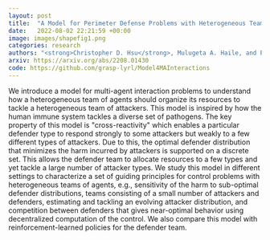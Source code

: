 ```yaml
---
layout: post
title:  "A Model for Perimeter Defense Problems with Heterogeneous Teams"
date:   2022-08-02 22:21:59 +00:00
image: images/shapefig1.png
categories: research
authors: "<strong>Christopher D. Hsu</strong>, Mulugeta A. Haile, and Pratik Chaudhari"
arxiv: https://arxiv.org/abs/2208.01430
code: https://github.com/grasp-lyrl/Model4MAInteractions
---
```


We introduce a model for multi-agent interaction problems to understand how a heterogeneous team of agents should organize its resources to tackle a heterogeneous team of attackers. This model is inspired by how the human immune system tackles a diverse set of pathogens. The key property of this model is "cross-reactivity" which enables a particular defender type to respond strongly to some attackers but weakly to a few different types of attackers. Due to this, the optimal defender distribution that minimizes the harm incurred by attackers is supported on a discrete set. This allows the defender team to allocate resources to a few types and yet tackle a large number of attacker types. We study this model in different settings to characterize a set of guiding principles for control problems with heterogeneous teams of agents, e.g., sensitivity of the harm to sub-optimal defender distributions, teams consisting of a small number of attackers and defenders, estimating and tackling an evolving attacker distribution, and competition between defenders that gives near-optimal behavior using decentralized computation of the control. We also compare this model with reinforcement-learned policies for the defender team.